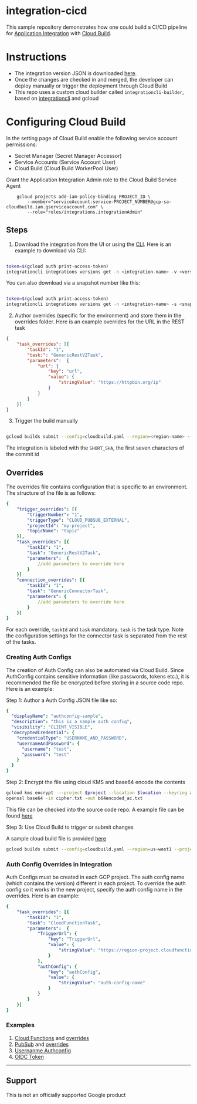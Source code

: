 # integration-cicd

This sample repository demonstrates how one could build a CI/CD pipeline for [Application Integration](https://cloud.google.com/application-integration/docs/overview) with [Cloud Build](https://cloud.google.com/build/docs).

# Instructions

* The integration version JSON is downloaded [here](./src/sample.json).
* Once the changes are checked in and merged, the developer can deploy manually or trigger the deployment through Cloud Build
* This repo uses a custom cloud builder called `integrationcli-builder`, based on [integrationcli](https://github.com/srinandan/integrationcli) and gcloud

# Configuring Cloud Build

In the setting page of Cloud Build enable the following service account permissions:
* Secret Manager (Secret Manager Accessor)
* Service Accounts (Service Account User)
* Cloud Build (Cloud Build WorkerPool User)

Grant the Application Integration Admin role to the Cloud Build Service Agent

```
    gcloud projects add-iam-policy-binding PROJECT_ID \
        --member="serviceAccount:service-PROJECT_NUMBER@gcp-sa-cloudbuild.iam.gserviceaccount.com" \
        --role="roles/integrations.integrationAdmin"
```

## Steps

1. Download the integration from the UI or using the [CLI](https://github.com/srinandan/integrationcli/blob/main/docs/integrationcli_integrations_versions_get.md). Here is an example to download via CLI:

```sh

token=$(gcloud auth print-access-token)
integrationcli integrations versions get -n <integration-name> -v <version> -p <project-id> -r <region-name> -t $token > ./src/<integration-name>.json
```

You can also download via a snapshot number like this:

```sh

token=$(gcloud auth print-access-token)
integrationcli integrations versions get -n <integration-name> -s <snapshot> -p <dev-project-id> -r <region-name> -t $token > ./src/<integration-name>.json
```

2. Author overrides (specific for the environment) and store them in the overrides folder. Here is an example overrides for the URL in the REST task

```json
{
    "task_overrides": [{
        "taskId": "1",
        "task:": "GenericRestV2Task",
        "parameters":  {
            "url": {
                "key": "url",
                "value": {
                    "stringValue": "https://httpbin.org/ip"
                }
            }
        }
    }]
}
```

3. Trigger the build manually

```sh

gcloud builds submit --config=cloudbuild.yaml --region=<region-name> --project=<qa-project-name>
```

The integration is labeled with the `SHORT_SHA`, the first seven characters of the commit id

## Overrides

The overrides file contains configuration that is specific to an environment. The structure of the file is as follows:

```yaml
{
    "trigger_overrides": [{
        "triggerNumber": "1",
        "triggerType": "CLOUD_PUBSUB_EXTERNAL",
        "projectId": "my-project",
        "topicName": "topic"
    }],
    "task_overrides": [{
        "taskId": "1",
        "task": "GenericRestV2Task",
        "parameters":  {
            //add parameters to override here
        }
    }]
    "connection_overrides": [{
        "taskId": "1",
        "task": "GenericConnectorTask",
        "parameters": {
            //add parameters to override here
        }
    }]
}
```

For each override, `taskId` and `task` mandatory. `task` is the task type. Note the configuration settings for the connector task is separated from the rest of the tasks. 

### Creating Auth Configs

The creation of Auth Config can also be automated via Cloud Build. Since AuthConfig contains sensitive information (like passwords, tokens etc.), it is recommended the file be encrypted before storing in a source code repo. Here is an example:

Step 1: Author a Auth Config JSON file like so:

```yaml
{
  "displayName": "authconfig-sample",
  "description": "this is a sample auth config",
  "visibility": "CLIENT_VISIBLE",
  "decryptedCredential": {
    "credentialType": "USERNAME_AND_PASSWORD",
    "usernameAndPassword": {
      "username": "test",
      "password": "test"
    }
  }
}
```

Step 2: Encrypt the file using cloud KMS and base64 encode the contents

```sh
gcloud kms encrypt  --project $project --location $location --keyring app-integration --key=integration --plaintext-file=ac_username.json --ciphertext-file=cipher.txt
openssl base64 -in cipher.txt -out b64encoded_ac.txt
```

This file can be checked into the source code repo. A example file can be found [here](./samples/b64encoded_ac.txt)

Step 3:  Use Cloud Build to trigger or submit changes

A sample cloud build file is provided [here](./samples/authconfig_cloudbuild.yaml)

```sh
gcloud builds submit --config=cloudbuild.yaml --region=us-west1 --project=my-project --substitutions _FILE=./b64encoded_ac.txt,_KEY=keyRings/app-integration/cryptoKeys/integration
```

### Auth Config Overrides in Integration

Auth Configs must be created in each GCP project. The auth config name (which contains the version) different in each project. To override the auth config so it works in the new project, specify the auth config name in the overrides. Here is an example:

```yaml
{
    "task_overrides": [{
        "taskId": "1",
        "task": "CloudFunctionTask",
        "parameters":  {
            "TriggerUrl": {
                "key": "TriggerUrl",
                "value": {
                    "stringValue": "https://region-project.cloudfunctions.net/helloWorld"
                }
            },
            "authConfig": {
                "key": "authConfig",
                "value": {
                    "stringValue": "auth-config-name"
                }
            }
        }
    }]
}
```

### Examples

1. [Cloud Functions](./samples/cloudfunctions.json) and [overrides](./samples/pubsub_overrides.json)
2. [PubSub](./samples/pubsub.json) and [overrides](./samples/pubsub_overrides.json)
3. [Usernanme Authconfig](./samples/ac_username.json)
4. [OIDC Token](./samples/ac_oidc.json)

___

## Support

This is not an officially supported Google product
